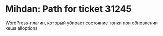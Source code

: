 # Mihdan: Path for ticket 31245
WordPress-плагин, который убирает [состояние гонки](https://core.trac.wordpress.org/ticket/31245) при обновлении кеша alloptions
